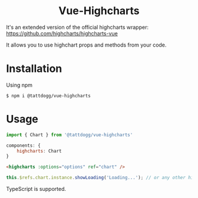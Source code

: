 <h1 align="center">Vue-Highcharts</h1>

It's an extended version of the official highcharts wrapper: https://github.com/highcharts/highcharts-vue

It allows you to use highchart props and methods from your code.


# Installation
Using npm
```shell
$ npm i @tattdogg/vue-highcharts
```

# Usage
```javascript
import { Chart } from '@tattdogg/vue-highcharts'

components: {
	highcharts: Chart
}
```

```html
<highcharts :options="options" ref="chart" />
```

```javascript
this.$refs.chart.instance.showLoading('Loading...'); // or any other highcharts method or property
```

TypeScript is supported.